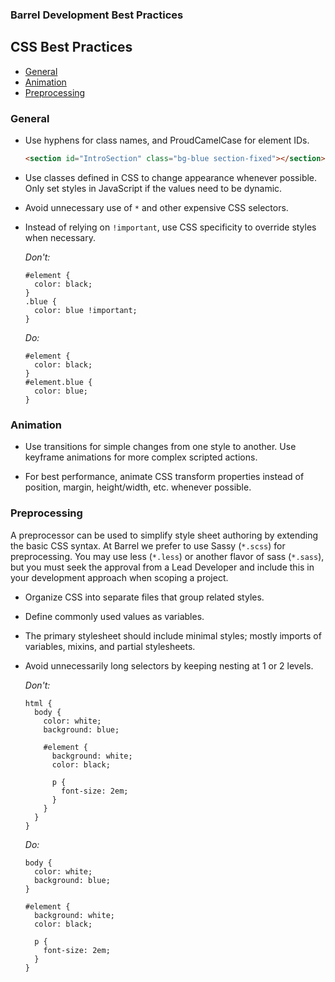 ### Barrel Development Best Practices

CSS Best Practices
------------------
- [General](#general)
- [Animation](#animation)
- [Preprocessing](#preprocessing)

### General

* Use hyphens for class names, and ProudCamelCase for element IDs.

    ```html
    <section id="IntroSection" class="bg-blue section-fixed"></section>
    ```
    
* Use classes defined in CSS to change appearance whenever possible. Only set styles in JavaScript if the values need to be dynamic.

* Avoid unnecessary use of `*` and other expensive CSS selectors.

* Instead of relying on `!important`, use CSS specificity to override styles when necessary.

  *Don't:*
  ```
  #element {
    color: black;
  }
  .blue {
    color: blue !important;
  }
  ```
  
  *Do:*
  ```
  #element {
    color: black;
  }
  #element.blue {
    color: blue;
  }
  ```

### Animation
* Use transitions for simple changes from one style to another. Use keyframe animations for more complex scripted actions.

* For best performance, animate CSS transform properties instead of position, margin, height/width, etc. whenever possible.

### Preprocessing
A preprocessor can be used to simplify style sheet authoring by extending the basic CSS syntax. At Barrel we prefer to use Sassy (`*.scss`) for preprocessing. You may use less (`*.less`) or another flavor of sass (`*.sass`), but you must seek the approval from a Lead Developer and include this in your development approach when scoping a project. 

* Organize CSS into separate files that group related styles.

* Define commonly used values as variables.

* The primary stylesheet should include minimal styles; mostly imports of variables, mixins, and partial stylesheets.

* Avoid unnecessarily long selectors by keeping nesting at 1 or 2 levels.

  *Don't:*
  ```
  html {
    body {
      color: white;
      background: blue;

      #element {
        background: white;
        color: black;
        
        p {
          font-size: 2em;
        }
      }
    }
  }
  ```
  
  *Do:*
  ```
  body {
    color: white;
    background: blue;
  }
  
  #element {
    background: white;
    color: black;
      
    p {
      font-size: 2em;
    }
  }
  ```
